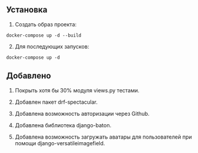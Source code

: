 ## Установка
1. Cоздать образ проекта:

 `docker-compose up -d --build`

2. Для последующих запусков: 

 `docker-compose up -d`

## Добавлено

1. Покрыть хотя бы 30% модуля views.py тестами.

2. Добавлен пакет drf-spectacular.

3. Добавлена возможность авторизации через Github.

4. Добавлена библиотека django-baton.

5. Добавлена возможность загружать аватары для пользователей при помощи django-versatileimagefield.